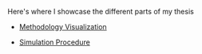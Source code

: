 Here's where I showcase the different parts of my thesis


- [Methodology Visualization]("https://richard-j-obrien.github.io/2020-03-20-Methodology-Visualization/")

- [Simulation Procedure](https://richard-j-obrien.github.io/2020-03-21-new-simulation-procedure/)
